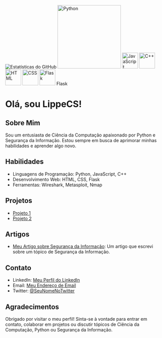 ![Estatísticas do GitHub](https://github-readme-stats.vercel.app/api?username=filippecs&show_icons=true&count_private=true)
<img src="https://upload.wikimedia.org/wikipedia/commons/thumb/f/f8/Python_logo_and_wordmark.svg/320px-Python_logo_and_wordmark.svg.png" alt="Python" width="200"> 
<img src="https://upload.wikimedia.org/wikipedia/commons/thumb/9/99/Unofficial_JavaScript_logo_2.svg/320px-Unofficial_JavaScript_logo_2.svg.png" alt="JavaScript" width="50"> 
<img src="https://upload.wikimedia.org/wikipedia/commons/thumb/1/18/ISO_C%2B%2B_Logo.svg/320px-ISO_C%2B%2B_Logo.svg.png" alt="C++" width="50"> 
<img src="https://upload.wikimedia.org/wikipedia/commons/thumb/6/61/HTML5_logo_and_wordmark.svg/320px-HTML5_logo_and_wordmark.svg.png" alt="HTML" width="50"> 
<img src="https://upload.wikimedia.org/wikipedia/commons/thumb/d/d5/CSS3_logo_and_wordmark.svg/320px-CSS3_logo_and_wordmark.svg.png" alt="CSS" width="50"> 
<img src="https://upload.wikimedia.org/wikipedia/commons/thumb/3/3c/Flask_logo.svg/320px-Flask_logo.svg.png" alt="Flask" width="50"> Flask





# Olá, sou LippeCS!

## Sobre Mim
Sou um entusiasta de Ciência da Computação apaixonado por Python e Segurança da Informação. Estou sempre em busca de aprimorar minhas habilidades e aprender algo novo. 

## Habilidades
- Linguagens de Programação: Python, JavaScript, C++
- Desenvolvimento Web: HTML, CSS, Flask
- Ferramentas: Wireshark, Metasploit, Nmap

## Projetos
- [Projeto 1](link-para-o-projeto-1)
- [Projeto 2](link-para-o-projeto-2)

## Artigos
- [Meu Artigo sobre Segurança da Informação](link-para-o-artigo): Um artigo que escrevi sobre um tópico de Segurança da Informação.

## Contato
- LinkedIn: [Meu Perfil do LinkedIn]()
- Email: [Meu Endereço de Email]()
- Twitter: [@SeuNomeNoTwitter]()

## Agradecimentos
Obrigado por visitar o meu perfil! Sinta-se à vontade para entrar em contato, colaborar em projetos ou discutir tópicos de Ciência da Computação, Python ou Segurança da Informação.





